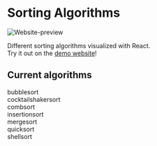 # Sorting Algorithms

![Website-preview](https://nilslambertz.github.io/images/arraySortingPicture.png)

Different sorting algorithms visualized with React.  
Try it out on the [demo website](https://nilslambertz.github.io/ArraySortReact)!

## Current algorithms

bubblesort  
cocktailshakersort  
combsort  
insertionsort  
mergesort  
quicksort  
shellsort
